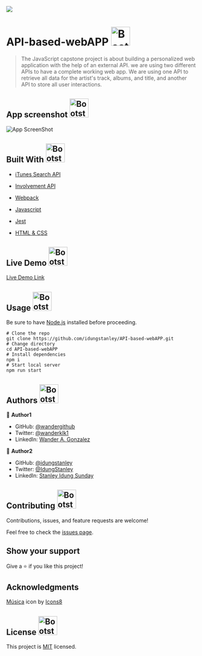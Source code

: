 ![](https://img.shields.io/badge/Microverse-blueviolet)

# API-based-webAPP  <img src="https://img.icons8.com/external-filled-outline-wichaiwi/344/external-description-e-commerce-website-filled-outline-wichaiwi.png" alt="Bootstrap Icon" style="width: 50px; height: 50px">

> The JavaScript capstone project is about building a personalized web application with the help of an external API. we are using two different APIs to have a complete working web app. We are using one API to retrieve all data for the artist's track, albums, and title, and another API to store all user interactions.

## App screenshot <img src="https://img.icons8.com/bubbles/344/screenshot.png" alt="Bootstrap Icon" style="width: 50px; height: 50px">

![App ScreenShot](screenshot.png "App screenshot")

## Built With <img src="https://img.icons8.com/external-flaticons-lineal-color-flat-icons/344/external-build-agile-flaticons-lineal-color-flat-icons.png" alt="Bootstrap Icon" style="width: 50px; height: 50px">

- [iTunes Search API](https://developer.apple.com/library/archive/documentation/AudioVideo/Conceptual/iTuneSearchAPI/SearchExamples.html#//apple_ref/doc/uid/TP40017632-CH6-SW1)

- [Involvement API](https://www.notion.so/Involvement-API-869e60b5ad104603aa6db59e08150270)

- [Webpack](https://webpack.js.org)         
            
- [Javascript](https://www.javascript.com)
            
- [Jest](https://jestjs.io)        
            
- [HTML & CSS](https://www.w3.org)
            
  
## Live Demo <img src="https://img.icons8.com/color/344/trial-version.png" alt="Bootstrap Icon" style="width: 50px; height: 50px">


[Live Demo Link](https://wandergithub.github.io/Singers-details/)


## Usage  <img src="https://img.icons8.com/external-filled-outline-geotatah/344/external-engine-merger-and-acquisition-filled-outline-filled-outline-geotatah.png" alt="Bootstrap Icon" style="width: 50px; height: 50px">

Be sure to have [Node.js](https://nodejs.org/) installed before proceeding.

```shell
# Clone the repo
git clone https://github.com/idungstanley/API-based-webAPP.git
# Change directory
cd API-based-webAPP
# Install dependencies
npm i
# Start local server
npm run start
```

## Authors  <img src="https://img.icons8.com/external-flat-geotatah/344/external-agreement-procurement-process-flat-flat-geotatah.png" alt="Bootstrap Icon" style="width: 50px; height: 50px">

👤 **Author1**


- GitHub: [@wandergithub](https://github.com/wandergithub)
- Twitter: [@wanderklk1](https://twitter.com/wanderklk1)
- LinkedIn: [Wander A. Gonzalez](https://www.linkedin.com/in/wander-a-gonzalez-53127b205/)

👤 **Author2**


- GitHub: [@idungstanley](https://github.com/idungstanley)
- Twitter: [@IdungStanley](https://twitter.com/IdungStanley)
- LinkedIn: [Stanley Idung Sunday](https://www.linkedin.com/in/sundaystanley56/)


## Contributing  <img src="https://img.icons8.com/doodle/344/helping.png" alt="Bootstrap Icon" style="width: 50px; height: 50px">

Contributions, issues, and feature requests are welcome!

Feel free to check the [issues page](../../issues/).

## Show your support  

Give a ⭐️ if you like this project!

## Acknowledgments

<a target="_blank" href="https://icons8.com/icon/44029/música" style="width: 50px; height: 50px">Música</a> icon by <a target="_blank" href="https://icons8.com">Icons8</a>


## License <img src="https://img.icons8.com/dusk/344/licence.png" alt="Bootstrap Icon" style="width: 50px; height: 50px">

This project is [MIT](./LICENSE) licensed.
